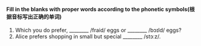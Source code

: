 #### Fill in the blanks with proper words according to the phonetic symbols(根据音标写出正确的单词)
1. Which you do prefer, ________ /fraid/ eggs or ________ /bɔɪld/ eggs?
2. Alice prefers shopping in small but special ________ /stɔːz/.
